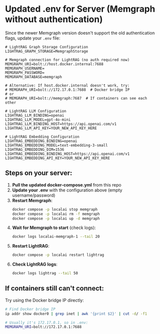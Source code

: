 # Updated .env for Server (Memgraph without authentication)

Since the newer Memgraph version doesn't support the old authentication flags, update your `.env` file:

```env
# LightRAG Graph Storage Configuration
LIGHTRAG_GRAPH_STORAGE=MemgraphStorage

# Memgraph connection for LightRAG (no auth required now)
MEMGRAPH_URI=bolt://host.docker.internal:7688
MEMGRAPH_USERNAME=
MEMGRAPH_PASSWORD=
MEMGRAPH_DATABASE=memgraph

# Alternative: If host.docker.internal doesn't work, try:
# MEMGRAPH_URI=bolt://172.17.0.1:7688  # Docker bridge IP
# or
# MEMGRAPH_URI=bolt://memgraph:7687  # If containers can see each other

# LightRAG LLM Configuration
LIGHTRAG_LLM_BINDING=openai
LIGHTRAG_LLM_MODEL=gpt-4o-mini
LIGHTRAG_LLM_BINDING_HOST=https://api.openai.com/v1
LIGHTRAG_LLM_API_KEY=YOUR_NEW_API_KEY_HERE

# LightRAG Embedding Configuration
LIGHTRAG_EMBEDDING_BINDING=openai
LIGHTRAG_EMBEDDING_MODEL=text-embedding-3-small
LIGHTRAG_EMBEDDING_DIM=1536
LIGHTRAG_EMBEDDING_BINDING_HOST=https://api.openai.com/v1
LIGHTRAG_EMBEDDING_API_KEY=YOUR_NEW_API_KEY_HERE
```

## Steps on your server:

1. **Pull the updated docker-compose.yml** from this repo
2. **Update your .env** with the configuration above (empty username/password)
3. **Restart Memgraph**:
   ```bash
   docker compose -p localai stop memgraph
   docker compose -p localai rm -f memgraph
   docker compose -p localai up -d memgraph
   ```
4. **Wait for Memgraph to start** (check logs):
   ```bash
   docker logs localai-memgraph-1 --tail 20
   ```
5. **Restart LightRAG**:
   ```bash
   docker compose -p localai restart lightrag
   ```
6. **Check LightRAG logs**:
   ```bash
   docker logs lightrag --tail 50
   ```

## If containers still can't connect:

Try using the Docker bridge IP directly:
```bash
# Find Docker bridge IP
ip addr show docker0 | grep inet | awk '{print $2}' | cut -d/ -f1

# Usually it's 172.17.0.1, so in .env:
MEMGRAPH_URI=bolt://172.17.0.1:7688
```